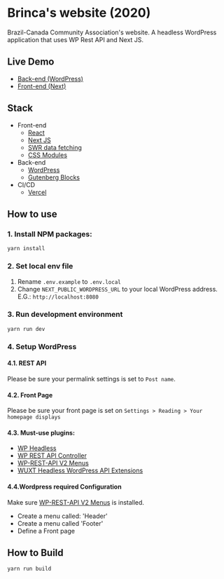 # Brinca's website (2020)

Brazil-Canada Community Association's website. A headless WordPress application that uses WP Rest API and Next JS.

## Live Demo

- <a href='https://brinca-2020.herokuapp.com/'>Back-end (WordPress)</a>
- <a href='https://brinca-2020.netlify.app/'>Front-end (Next)</a>


## Stack

- Front-end
  - <a href='https://reactjs.org/'>React</a>
  - <a href='https://nextjs.org/'>Next JS</a>
  - <a href='https://swr.vercel.app/'>SWR data fetching</a>
  - <a href='https://github.com/css-modules/css-modules'>CSS Modules</a>
- Back-end
  - <a href='https://wordpress.org/'>WordPress</a>
  - <a href='https://wordpress.org/gutenberg/'>Gutenberg Blocks</a>
- CI/CD
  - <a href='https://vercel.com/'>Vercel</a>

## How to use

### 1. Install NPM packages:

`yarn install` 


### 2. Set local env file 

1. Rename `.env.example` to `.env.local`
2. Change `NEXT_PUBLIC_WORDPRESS_URL` to your local WordPress address. E.G.: `http://localhost:8080`


### 3. Run development environment

`yarn run dev`

### 4. Setup WordPress

#### 4.1. REST API

Please be sure your permalink settings is set to `Post name`.

#### 4.2. Front Page

Please be sure your front page is set on `Settings > Reading > Your homepage displays`

#### 4.3. Must-use plugins:

- <a href='http://joebr.io/'>WP Headless</a>
- <a href='https://www.yikesplugins.com/'>WP REST API Controller</a>
- <a href='https://thebatclaud.io/'>WP-REST-API V2 Menus</a>
- <a href='http://www.danielauener.com/wordpress-rest-api-extensions-for-going-headless-wp/'>WUXT Headless WordPress API Extensions</a>

#### 4.4.Wordpress required Configuration

Make sure <a href='https://thebatclaud.io/'>WP-REST-API V2 Menus</a> is installed.

- Create a menu called: 'Header'
- Create a menu called 'Footer'
- Define a Front page

## How to Build

`yarn run build`
